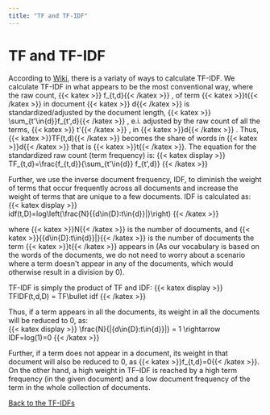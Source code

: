 ```yaml
---
title: "TF and TF-IDF"
---
```


# TF and TF-IDF



According to [Wiki](https://en.wikipedia.org/wiki/Tf%E2%80%93idf), there is a variaty of ways to calculate TF-IDF. We calculate TF-IDF in what appears to be the most conventional way, where the raw count, {{< katex >}} f_{t,d}{{< /katex >}} , of term {{< katex >}}t{{< /katex >}} in document {{< katex >}} d{{< /katex >}}  is standardized/adjusted by the document length, {{< katex >}} \sum_{t'\in{d}}f_{t',d}{{< /katex >}} , e.i. adjusted by the raw count of all the terms, {{< katex >}} t'{{< /katex >}} , in {{< katex >}}d{{< /katex >}} . Thus, {{< katex >}}TF(t,d){{< /katex >}}  becomes the share of words in {{< katex >}}d{{< /katex >}} that is {{< katex >}}t{{< /katex >}}. The equation for the standardized raw count (term frequency) is:
{{< katex display >}}  
TF_{t,d}=\frac{f_{t,d}}{\sum_{t'\in{d}} f_{t',d}}
{{< /katex >}}  
    
 Further, we use the inverse document frequency, IDF, to diminish the weight of terms that occur frequently across all documents and increase the weight of terms that are unique to a few documents. IDF is calculated as: 
{{< katex display >}}  
idf(t,D)=log\left(\frac{N}{\{d\in{D}:t\in{d}\}|}\right)
{{< /katex >}}  
       
 where {{< katex >}}N{{< /katex >}} is the number of documents, and {{< katex >}}{\{d\in{D}:t\in{d}\}|}{{< /katex >}} is the number of documents the term {{< katex >}}t{{< /katex >}} appears in (As our vocabulary is based on the words of the documents, we do not need to worry about a scenario where a term doesn't appear in any of the documents, which would otherwise  result in a division by 0). 
 

TF-IDF is simply the product of TF and IDF:
{{< katex display >}} 
TFIDF(t,d,D) = TF\bullet idf
{{< /katex >}}      

Thus, if a term appears in all the documents, its weight in all the documents will be reduced to 0, as:  
{{< katex display >}}
\frac{N}{|\{d\in{D}:t\in{d}\}|} = 1 \rightarrow IDF=log(1)=0
{{< /katex >}}

Further, if a term does not appear in a document, its weight in that document will also be reduced to 0, as {{< katex >}}f_{t,d}=0{{< /katex >}}. On the other hand, a high weight in TF–IDF is reached by a high term frequency (in the given document) and a low document frequency of the term in the whole collection of documents.

[Back to the TF-IDFs](/docs/Analysis/text_analysis/tf_idf_field/)